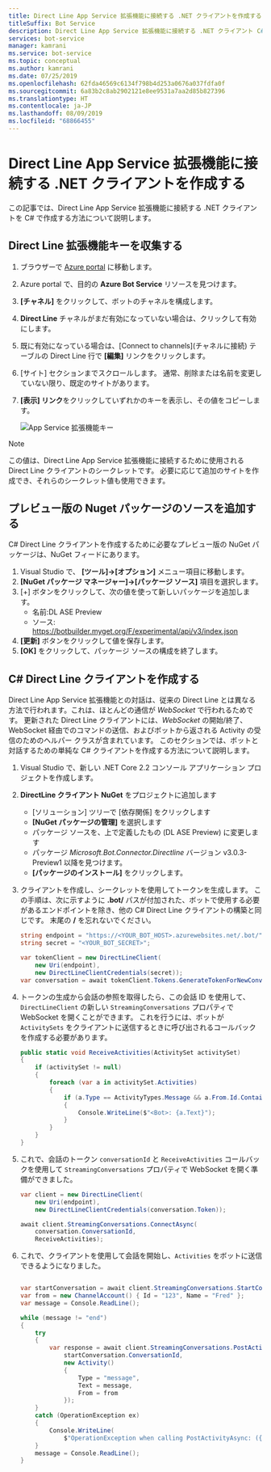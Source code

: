 ```yaml
---
title: Direct Line App Service 拡張機能に接続する .NET クライアントを作成する
titleSuffix: Bot Service
description: Direct Line App Service 拡張機能に接続する .NET クライアント C#
services: bot-service
manager: kamrani
ms.service: bot-service
ms.topic: conceptual
ms.author: kamrani
ms.date: 07/25/2019
ms.openlocfilehash: 62fda46569c6134f798b4d253a0676a037fdfa0f
ms.sourcegitcommit: 6a83b2c8ab2902121e8ee9531a7aa2d85b827396
ms.translationtype: HT
ms.contentlocale: ja-JP
ms.lasthandoff: 08/09/2019
ms.locfileid: "68866455"
---
```

# <a name="create-net-client-to-connect-to-direct-line-app-service-extension"></a>Direct Line App Service 拡張機能に接続する .NET クライアントを作成する

この記事では、Direct Line App Service 拡張機能に接続する .NET クライアントを C# で作成する方法について説明します。

## <a name="gather-your-direct-line-extension-keys"></a>Direct Line 拡張機能キーを収集する

1. ブラウザーで [Azure portal](https://portal.azure.com/) に移動します。
1. Azure portal で、目的の **Azure Bot Service** リソースを見つけます。
1. **[チャネル]** をクリックして、ボットのチャネルを構成します。
1. **Direct Line** チャネルがまだ有効になっていない場合は、クリックして有効にします。 
1. 既に有効になっている場合は、[Connect to channels]\(チャネルに接続\) テーブルの Direct Line 行で **[編集]** リンクをクリックします。
1. [サイト] セクションまでスクロールします。 通常、削除または名前を変更していない限り、既定のサイトがあります。
1. **[表示] リンク**をクリックしていずれかのキーを表示し、その値をコピーします。

    ![App Service 拡張機能キー](./media/channels/direct-line-extension-extension-keys-net-client.png)

> [!NOTE]
> この値は、Direct Line App Service 拡張機能に接続するために使用される Direct Line クライアントのシークレットです。 必要に応じて追加のサイトを作成でき、それらのシークレット値も使用できます。

## <a name="add-the-preview-nuget-package-source"></a>プレビュー版の Nuget パッケージのソースを追加する

C# Direct Line クライアントを作成するために必要なプレビュー版の NuGet パッケージは、NuGet フィードにあります。

1. Visual Studio で、 **[ツール]->[オプション]** メニュー項目に移動します。
1. **[NuGet パッケージ マネージャー]->[パッケージ ソース]** 項目を選択します。
1. [+] ボタンをクリックして、次の値を使って新しいパッケージを追加します。
    - 名前:DL ASE Preview
    - ソース: https://botbuilder.myget.org/F/experimental/api/v3/index.json
1. **[更新]** ボタンをクリックして値を保存します。
1. **[OK]** をクリックして、パッケージ ソースの構成を終了します。

## <a name="create-a-c-direct-line-client"></a>C# Direct Line クライアントを作成する

Direct Line App Service 拡張機能との対話は、従来の Direct Line とは異なる方法で行われます。これは、ほとんどの通信が *WebSocket* で行われるためです。 更新された Direct Line クライアントには、*WebSocket* の開始/終了、WebSocket 経由でのコマンドの送信、およびボットから返される Activity の受信のためのヘルパー クラスが含まれています。 このセクションでは、ボットと対話するための単純な C# クライアントを作成する方法について説明します。

1. Visual Studio で、新しい .NET Core 2.2 コンソール アプリケーション プロジェクトを作成します。
1. **DirectLine クライアント NuGet** をプロジェクトに追加します
    - [ソリューション] ツリーで [依存関係] をクリックします
    - **[NuGet パッケージの管理]** を選択します
    - パッケージ ソースを、上で定義したもの (DL ASE Preview) に変更します
    - パッケージ *Microsoft.Bot.Connector.Directline* バージョン v3.0.3-Preview1 以降を見つけます。
    - **[パッケージのインストール]** をクリックします。
1. クライアントを作成し、シークレットを使用してトークンを生成します。 この手順は、次に示すように **.bot/** パスが付加された、ボットで使用する必要があるエンドポイントを除き、他の C# Direct Line クライアントの構築と同じです。 末尾の **/** を忘れないでください。

    ```csharp
    string endpoint = "https://<YOUR_BOT_HOST>.azurewebsites.net/.bot/";
    string secret = "<YOUR_BOT_SECRET>";

    var tokenClient = new DirectLineClient(
        new Uri(endpoint),
        new DirectLineClientCredentials(secret));
    var conversation = await tokenClient.Tokens.GenerateTokenForNewConversationAsync();
    ```

1. トークンの生成から会話の参照を取得したら、この会話 ID を使用して、`DirectLineClient` の新しい `StreamingConversations` プロパティで WebSocket を開くことができます。 これを行うには、ボットが `ActivitySets` をクライアントに送信するときに呼び出されるコールバックを作成する必要があります。

    ```csharp
    public static void ReceiveActivities(ActivitySet activitySet)
    {
        if (activitySet != null)
        {
            foreach (var a in activitySet.Activities)
            {
                if (a.Type == ActivityTypes.Message && a.From.Id.Contains("bot"))
                {
                    Console.WriteLine($"<Bot>: {a.Text}");
                }
            }
        }
    }
    ```

1. これで、会話のトークン `conversationId` と `ReceiveActivities` コールバックを使用して `StreamingConversations` プロパティで WebSocket を開く準備ができました。

    ```csharp
    var client = new DirectLineClient(
        new Uri(endpoint),
        new DirectLineClientCredentials(conversation.Token));

    await client.StreamingConversations.ConnectAsync(
        conversation.ConversationId,
        ReceiveActivities);
    ```

1. これで、クライアントを使用して会話を開始し、`Activities` をボットに送信できるようになりました。

    ```csharp

    var startConversation = await client.StreamingConversations.StartConversationAsync();
    var from = new ChannelAccount() { Id = "123", Name = "Fred" };
    var message = Console.ReadLine();

    while (message != "end")
    {
        try
        {
            var response = await client.StreamingConversations.PostActivityAsync(
                startConversation.ConversationId,
                new Activity()
                {
                    Type = "message",
                    Text = message,
                    From = from
                });
        }
        catch (OperationException ex)
        {
            Console.WriteLine(
                $"OperationException when calling PostActivityAsync: ({ex.StatusCode})");
        }
        message = Console.ReadLine();
    }
    ```
